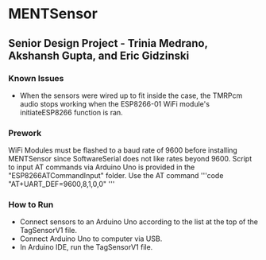 # MENTSensor
## Senior Design Project - Trinia Medrano, Akshansh Gupta, and Eric Gidzinski

### Known Issues
- When the sensors were wired up to fit inside the case, the TMRPcm audio stops working when the ESP8266-01 WiFi module's initiateESP8266 function is ran.

### Prework
WiFi Modules must be flashed to a baud rate of 9600 before installing MENTSensor since SoftwareSerial does not like rates beyond 9600. Script to input AT commands via Arduino Uno is provided in the "ESP8266ATCommandInput" folder. Use the AT command '''code "AT+UART_DEF=9600,8,1,0,0" '''

### How to Run
- Connect sensors to an Arduino Uno according to the list at the top of the TagSensorV1 file. 
- Connect Arduino Uno to computer via USB.
- In Arduino IDE, run the TagSensorV1 file. 
